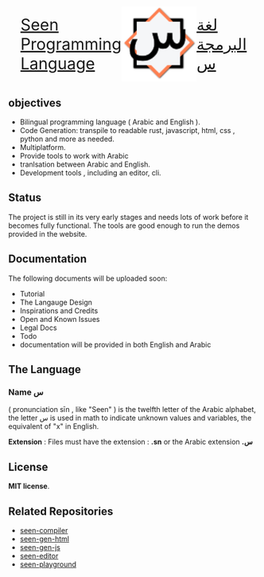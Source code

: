 <div style="display: flex; flex-direction: row; justify-content: center; align-items: center">
    <div>
    <a href = "https://seenlang.org" style="display: flex; flex-direction: column; font-size: 2rem;">
        Seen<br>
        Programming<br>
        Language
    </a> 
    </div>
    <img width="30%" alt="image" src="assets/light-logo.svg"> 
    <div>
    <a href = "https://seenlang.org/ar" style="display: flex; flex-direction: column; font-size: 2rem;">
        لغة<br>
        البرمجة<br>
        س
    </a>
    </div> 
</div>

## objectives
- Bilingual programming language ( Arabic and English ).
- Code Generation: transpile to readable rust, javascript, html, css , python and more as needed.
- Multiplatform.
- Provide tools to work with Arabic 
- tranlsation between Arabic and English.
- Development tools , including an editor, cli.


## Status 
The project is still in its very early stages and needs lots of work before it becomes fully functional. 
The tools are good enough to run the demos provided in the website.

## Documentation
The following documents will be uploaded soon:
- Tutorial
- The Langauge Design
- Inspirations and Credits 
- Open and Known Issues
- Legal Docs
- Todo
- documentation will be provided in both English and Arabic

## The Language
### Name **س** 
( pronunciation sīn , like "Seen" ) is the twelfth letter of the Arabic alphabet,  the letter س is used in math to indicate unknown values and variables, the equivalent of "x" in English.
 
**Extension** : Files must have the extension : **.sn** or the Arabic extension **.س**

## License
**MIT license**.  

## Related Repositories
- [seen-compiler](https://github.com/abukhadra/seen-compiler)
- [seen-gen-html](https://github.com/abukhadra/seen-gen-html)
- [seen-gen-js](https://github.com/abukhadra/seen-gen-js)
- [seen-editor](https://github.com/abukhadra/seen-editor)
- [seen-playground](https://github.com/abukhadra/seen-playground)
